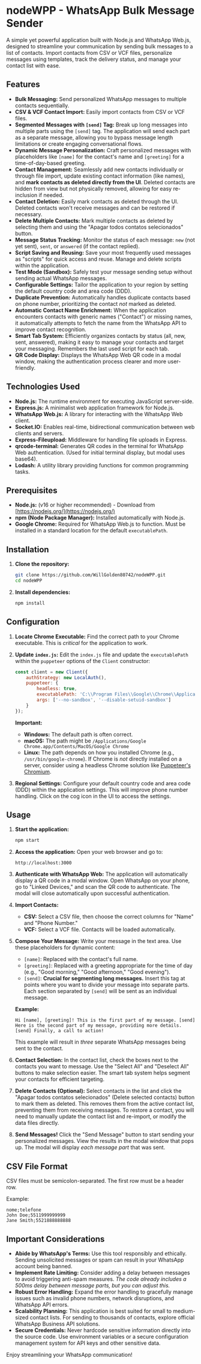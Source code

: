 # nodeWPP - WhatsApp Bulk Message Sender

A simple yet powerful application built with Node.js and WhatsApp Web.js, designed to streamline your communication by sending bulk messages to a list of contacts. Import contacts from CSV or VCF files, personalize messages using templates, track the delivery status, and manage your contact list with ease.

## Features

*   **Bulk Messaging:** Send personalized WhatsApp messages to multiple contacts sequentially.
*   **CSV & VCF Contact Import:** Easily import contacts from CSV or VCF files.
*   **Segmented Messages with `[send]` Tag:** Break up long messages into multiple parts using the `[send]` tag. The application will send each part as a separate message, allowing you to bypass message length limitations or create engaging conversational flows.
*   **Dynamic Message Personalization:** Craft personalized messages with placeholders like `[name]` for the contact's name and `[greeting]` for a time-of-day-based greeting.
*   **Contact Management:** Seamlessly add new contacts individually or through file import, update existing contact information (like names), and **mark contacts as deleted directly from the UI**.  Deleted contacts are hidden from view but not physically removed, allowing for easy re-inclusion if needed.
*   **Contact Deletion:** Easily mark contacts as deleted through the UI. Deleted contacts won't receive messages and can be restored if necessary.
*   **Delete Multiple Contacts:** Mark multiple contacts as deleted by selecting them and using the "Apagar todos contatos selecionados" button.
*   **Message Status Tracking:** Monitor the status of each message: `new` (not yet sent), `sent`, or `answered` (if the contact replied).
*   **Script Saving and Reusing:** Save your most frequently used messages as "scripts" for quick access and reuse. Manage and delete scripts within the application.
*   **Test Mode (Sandbox):** Safely test your message sending setup without sending actual WhatsApp messages.
*   **Configurable Settings:** Tailor the application to your region by setting the default country code and area code (DDD).
*   **Duplicate Prevention:** Automatically handles duplicate contacts based on phone number, prioritizing the contact *not* marked as deleted.
*   **Automatic Contact Name Enrichment:** When the application encounters contacts with generic names ("Contact") or missing names, it automatically attempts to fetch the name from the WhatsApp API to improve contact recognition.
*   **Smart Tab System:** Efficiently organizes contacts by status (all, new, sent, answered), making it easy to manage your contacts and target your messaging. Remembers the last used script for each tab.
*   **QR Code Display:**  Displays the WhatsApp Web QR code in a modal window, making the authentication process clearer and more user-friendly.

## Technologies Used

*   **Node.js:** The runtime environment for executing JavaScript server-side.
*   **Express.js:** A minimalist web application framework for Node.js.
*   **WhatsApp Web.js:** A library for interacting with the WhatsApp Web client.
*   **Socket.IO:** Enables real-time, bidirectional communication between web clients and servers.
*   **Express-Fileupload:** Middleware for handling file uploads in Express.
*   **qrcode-terminal:** Generates QR codes in the terminal for WhatsApp Web authentication.  (Used for initial terminal display, but modal uses base64).
*   **Lodash:** A utility library providing functions for common programming tasks.

## Prerequisites

*   **Node.js:** (v16 or higher recommended) - Download from [https://nodejs.org/](https://nodejs.org/)
*   **npm (Node Package Manager):** Installed automatically with Node.js.
*   **Google Chrome:** Required for WhatsApp Web.js to function. Must be installed in a standard location for the default `executablePath`.

## Installation

1.  **Clone the repository:**

    ```bash
    git clone https://github.com/WillGolden80742/nodeWPP.git
    cd nodeWPP
    ```

2.  **Install dependencies:**

    ```bash
    npm install
    ```

## Configuration

1.  **Locate Chrome Executable:** Find the correct path to your Chrome executable. This is *critical* for the application to work.

2.  **Update `index.js`:** Edit the `index.js` file and update the `executablePath` within the `puppeteer` options of the `Client` constructor:

    ```javascript
    const client = new Client({
        authStrategy: new LocalAuth(),
        puppeteer: {
            headless: true,
            executablePath: 'C:\\Program Files\\Google\\Chrome\\Application\\chrome.exe',  // <-- ADJUST THIS PATH
            args: ['--no-sandbox', '--disable-setuid-sandbox']
        }
    });
    ```

    **Important:**
    *   **Windows:** The default path is often correct.
    *   **macOS:** The path might be `/Applications/Google Chrome.app/Contents/MacOS/Google Chrome`
    *   **Linux:** The path depends on how you installed Chrome (e.g., `/usr/bin/google-chrome`). If Chrome is *not* directly installed on a server, consider using a headless Chrome solution like [Puppeteer's Chromium](https://pptr.dev/).

3.  **Regional Settings:** Configure your default country code and area code (DDD) within the application settings. This will improve phone number handling. Click on the cog icon in the UI to access the settings.

## Usage

1.  **Start the application:**

    ```bash
    npm start
    ```

2.  **Access the application:** Open your web browser and go to:

    ```
    http://localhost:3000
    ```

3.  **Authenticate with WhatsApp Web:** The application will automatically display a QR code in a modal window. Open WhatsApp on your phone, go to "Linked Devices," and scan the QR code to authenticate. The modal will close automatically upon successful authentication.

4.  **Import Contacts:**
    *   **CSV:** Select a CSV file, then choose the correct columns for "Name" and "Phone Number."
    *   **VCF:** Select a VCF file. Contacts will be loaded automatically.

5.  **Compose Your Message:** Write your message in the text area. Use these placeholders for dynamic content:
    *   `[name]`: Replaced with the contact's full name.
    *   `[greeting]`: Replaced with a greeting appropriate for the time of day (e.g., "Good morning," "Good afternoon," "Good evening").
    *   `[send]`: **Crucial for segmenting long messages.** Insert this tag at points where you want to divide your message into separate parts. Each section separated by `[send]` will be sent as an individual message.

    **Example:**

    ```
    Hi [name], [greeting]! This is the first part of my message. [send] Here is the second part of my message, providing more details. [send] Finally, a call to action!
    ```

    This example will result in *three* separate WhatsApp messages being sent to the contact.

6.  **Contact Selection:** In the contact list, check the boxes next to the contacts you want to message. Use the "Select All" and "Deselect All" buttons to make selection easier. The smart tab system helps segment your contacts for efficient targeting.

7.  **Delete Contacts (Optional):** Select contacts in the list and click the "Apagar todos contatos selecionados" (Delete selected contacts) button to mark them as deleted. This removes them from the active contact list, preventing them from receiving messages. To restore a contact, you will need to manually update the contact list and re-import, or modify the data files directly.

8.  **Send Messages!** Click the "Send Message" button to start sending your personalized messages. View the results in the modal window that pops up. The modal will display *each message part* that was sent.

## CSV File Format

CSV files must be semicolon-separated. The first row must be a header row.

Example:

```csv
nome;telefone
John Doe;5511999999999
Jane Smith;5521888888888
```

## Important Considerations

*   **Abide by WhatsApp's Terms:** Use this tool responsibly and ethically. Sending unsolicited messages or spam can result in your WhatsApp account being banned.
*   **Implement Rate Limiting:** Consider adding a delay between messages to avoid triggering anti-spam measures. *The code already includes a 500ms delay between message parts, but you can adjust this.*
*   **Robust Error Handling:** Expand the error handling to gracefully manage issues such as invalid phone numbers, network disruptions, and WhatsApp API errors.
*   **Scalability Planning:** This application is best suited for small to medium-sized contact lists. For sending to thousands of contacts, explore official WhatsApp Business API solutions.
*   **Secure Credentials:** Never hardcode sensitive information directly into the source code. Use environment variables or a secure configuration management system for API keys and other sensitive data.

Enjoy streamlining your WhatsApp communication!
